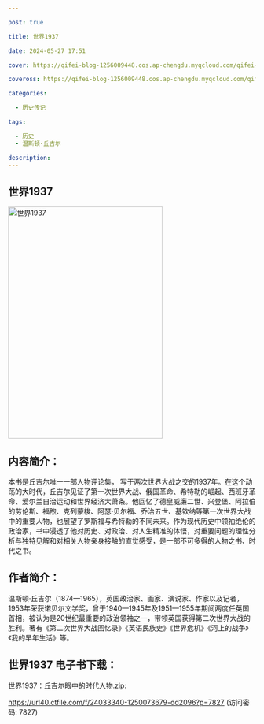 ```yaml
---

post: true

title: 世界1937

date: 2024-05-27 17:51

cover: https://qifei-blog-1256009448.cos.ap-chengdu.myqcloud.com/qifei-blog/66109f5668eb935713019446.jpg

coveross: https://qifei-blog-1256009448.cos.ap-chengdu.myqcloud.com/qifei-blog/66109f5668eb935713019446.jpg

categories:

  - 历史传记

tags:

  - 历史
  - 温斯顿·丘吉尔

description:
---
```


## 世界1937
<img alt="世界1937 " class="aligncenter loading" data-was-processed="true" decoding="async" fetchpriority="high" height="471" src="https://qifei-blog-1256009448.cos.ap-chengdu.myqcloud.com/qifei-blog/66109f5668eb935713019446.jpg" style="cursor: zoom-in;" width="314"/>

## 内容简介：

本书是丘吉尔唯一一部人物评论集， 写于两次世界大战之交的1937年。在这个动荡的大时代，丘吉尔见证了第一次世界大战、俄国革命、希特勒的崛起、西班牙革命、爱尔兰自治运动和世界经济大萧条。他回忆了德皇威廉二世、兴登堡、阿拉伯的劳伦斯、福煦、克列蒙梭、阿瑟·贝尔福、乔治五世、基钦纳等第一次世界大战中的重要人物，也展望了罗斯福与希特勒的不同未来。作为现代历史中领袖绝伦的政治家，书中浸透了他对历史、对政治、对人生精准的体悟，对重要问题的理性分析与独特见解和对相关人物亲身接触的直觉感受，是一部不可多得的人物之书、时代之书。

## 作者简介：

温斯顿·丘吉尔（1874—1965），英国政治家、画家、演说家、作家以及记者，1953年荣获诺贝尔文学奖，曾于1940—1945年及1951—1955年期间两度任英国首相，被认为是20世纪最重要的政治领袖之一，带领英国获得第二次世界大战的胜利。著有《第二次世界大战回忆录》《英语民族史》《世界危机》《河上的战争》《我的早年生活》等。

## 世界1937 电子书下载：
世界1937：丘吉尔眼中的时代人物.zip: 

https://url40.ctfile.com/f/24033340-1250073679-dd2096?p=7827 (访问密码: 7827)
